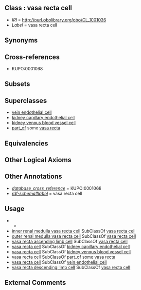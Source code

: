 
## Class : vasa recta cell

 * *IRI* = http://purl.obolibrary.org/obo/CL_1001036
 * *Label* = vasa recta cell

## Synonyms


## Cross-references

 * KUPO:0001068

## Subsets


## Superclasses

 * [vein endothelial cell](../../CL/43/CL_0002543.md)
 * [kidney capillary endothelial cell](../../CL/92/CL_1000892.md)
 * [kidney venous blood vessel cell](../../CL/93/CL_1000893.md)
 * [part_of](../../BFO/50/BFO_0000050.md) some [vasa recta](../../UBERON/26/UBERON_0004726.md)

## Equivalencies


## Other Logical Axioms


## Other Annotations

 * *[database_cross_reference](../../ef/oboInOwl#hasDbXref.md)* = KUPO:0001068
 * *[rdf-schema#label](../../el/rdf-schema#label.md)* = vasa recta cell

## Usage

 * -
 * [inner renal medulla vasa recta cell](../../CL/26/CL_1001126.md) SubClassOf [vasa recta cell](../../CL/36/CL_1001036.md)
 * [outer renal medulla vasa recta cell](../../CL/27/CL_1001127.md) SubClassOf [vasa recta cell](../../CL/36/CL_1001036.md)
 * [vasa recta ascending limb cell](../../CL/31/CL_1001131.md) SubClassOf [vasa recta cell](../../CL/36/CL_1001036.md)
 * [vasa recta cell](../../CL/36/CL_1001036.md) SubClassOf [kidney capillary endothelial cell](../../CL/92/CL_1000892.md)
 * [vasa recta cell](../../CL/36/CL_1001036.md) SubClassOf [kidney venous blood vessel cell](../../CL/93/CL_1000893.md)
 * [vasa recta cell](../../CL/36/CL_1001036.md) SubClassOf [part_of](../../BFO/50/BFO_0000050.md) some [vasa recta](../../UBERON/26/UBERON_0004726.md)
 * [vasa recta cell](../../CL/36/CL_1001036.md) SubClassOf [vein endothelial cell](../../CL/43/CL_0002543.md)
 * [vasa recta descending limb cell](../../CL/85/CL_1001285.md) SubClassOf [vasa recta cell](../../CL/36/CL_1001036.md)

## External Comments

